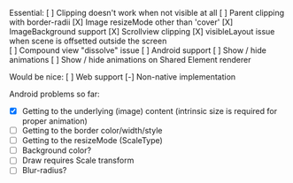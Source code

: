 Essential:
[ ] Clipping doesn't work when not visible at all
[ ] Parent clipping with border-radii
[X] Image resizeMode other than 'cover'
[X] ImageBackground support
[X] Scrollview clipping
[X] visibleLayout issue when scene is offsetted outside the screen  
[ ] Compound view "dissolve" issue
[ ] Android support
[ ] Show / hide animations
[ ] Show / hide animations on Shared Element renderer

Would be nice:
[ ] Web support
[-] Non-native implementation



Android problems so far:
- [X] Getting to the underlying (image) content (intrinsic size is required for proper animation)
- [ ] Getting to the border color/width/style
- [ ] Getting to the resizeMode (ScaleType)
- [ ] Background color?
- [ ] Draw requires Scale transform
- [ ] Blur-radius?